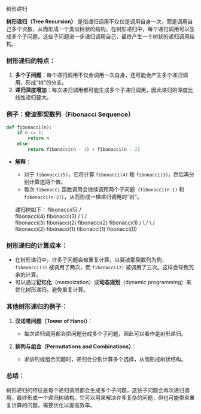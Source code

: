 树形递归

**树形递归（Tree Recursion）** 是指递归调用不仅仅是调用自身一次，而是调用自己多个次数，从而形成一个类似树状的结构。在树形递归中，每个递归调用可以生成多个子问题，这些子问题进一步递归调用自己，最终产生一个树状的递归调用结构。

### 树形递归的特点：
1. **多个子问题**：每个递归调用不仅会调用一次自身，还可能会产生多个递归调用，形成“树”的分支。
2. **递归深度增加**：每次递归调用都可能生成多个子递归调用，因此递归的深度比线性递归要大。

### 例子：斐波那契数列（Fibonacci Sequence）

```python
def fibonacci(n):
    if n <= 1:
        return n
    else:
        return fibonacci(n - 1) + fibonacci(n - 2)
```

- **解释**：
  - 对于 `fibonacci(5)`，它将计算 `fibonacci(4)` 和 `fibonacci(3)`，然后再分别计算这两个值。
  - 每次 `fibonacci` 函数调用会继续调用两个子问题（`fibonacci(n-1)` 和 `fibonacci(n-2)`），从而形成一棵递归调用的“树”。
  
  递归树如下：
          fibonacci(5)
         /          \
  fibonacci(4)    fibonacci(3)
     /      \         /      \
fibonacci(3) fibonacci(2) fibonacci(2) fibonacci(1)
  /    \        /      \       /     \
fibonacci(2) fibonacci(1) fibonacci(1) fibonacci(0)


### 树形递归的计算成本：
- 在树形递归中，许多子问题会被重复计算。以斐波那契数列为例，`fibonacci(3)` 被调用了两次，而 `fibonacci(2)` 被调用了三次。这样会导致冗余的计算。
- 可以通过**记忆化**（memoization）或**动态规划**（dynamic programming）来优化树形递归，避免重复计算。

### 其他树形递归的例子：
1. **汉诺塔问题（Tower of Hanoi）**：
   - 每次递归调用都会把问题分成多个子问题，因此可以看作是树形递归。

2. **排列与组合（Permutations and Combinations）**：
   - 求排列或组合问题时，递归会分别计算多个选择，从而形成树状结构。

### 总结：
树形递归的特征是每个递归调用都会生成多个子问题，这些子问题会再次递归调用，最终形成一个递归树结构。它可以用来解决许多复杂的问题，但也可能带来重复计算的问题，需要优化以提高效率。